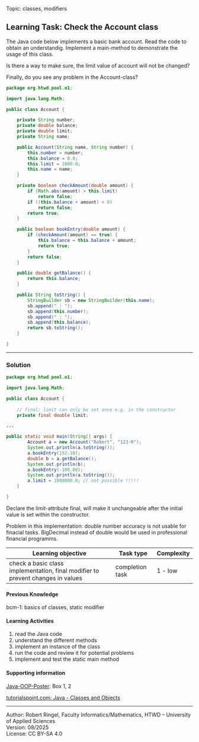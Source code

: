 Topic: classes, modifiers

## Learning Task: Check the Account class

The Java code below implements a basic bank account. Read the code to obtain an understandig. Implement a main-method to demonstrate the usage of this class. 

Is there a way to make sure, the limit value of account will not be changed?

Finally, do you see any problem in the Account-class?

``` java
package org.htwd.pool.o1;

import java.lang.Math;

public class Account {

    private String number;
    private double balance;
    private double limit;
    private String name;

    public Account(String name, String number) {
        this.number = number;
        this.balance = 0.0;
        this.limit = 1000.0;
        this.name = name;
    }

    private boolean checkAmount(double amount) {
        if (Math.abs(amount) > this.limit)
            return false;
        if ((this.balance + amount) < 0)
            return false;
        return true;
    }

    public boolean bookEntry(double amount) {
        if (checkAmount(amount) == true) {
            this.balance = this.balance + amount;
            return true;
        }
        return false;
    }

    public double getBalance() {
        return this.balance;
    }

    public String toString() {
        StringBuilder sb = new StringBuilder(this.name);
        sb.append(" : ");
        sb.append(this.number);
        sb.append(" : ");
        sb.append(this.balance);
        return sb.toString();
    }

}
```

---------------------------------------

### Solution

``` java
package org.htwd.pool.o1;

import java.lang.Math;

public class Account {
    
    // final: limit can only be set once e.g. in the constructor
    private final double limit;  

...

public static void main(String[] args) {
        Account a = new Account("Robert", "123-R");
        System.out.println(a.toString());
        a.bookEntry(152.10);
        double b = a.getBalance();
        System.out.println(b);
        a.bookEntry(-100.00);
        System.out.println(a.toString());
        a.limit = 1000000.0; // not possible !!!!!
    }

}
```

Declare the limit-attribute final, will make it unchangeable after the initial value is set within the constructor.

Problem in this implementation: double number accuracy is not usable for finacial tasks. BigDecimal instead of double would be used in professional financial programms.


| **Learning objective**                         | **Task type**   | **Complexity** |
| ---------------------------------------------- | --------------- | -------------- |
| check a basic class implementation, final modifier to prevent changes in values | completion task | 1 - low |  

#### Previous Knowledge

bcm-1: basics of classes, static modifier  

#### Learning Activities

1) read the Java code
2) understand the different methods
3) implement an instance of the class
4) run the code and review it for potential problems
5) implement and test the static main method

#### Supporting information

[Java-OOP-Poster](../JavaPosterOOP_engl.pdf): Box 1, 2

[tutorialspoint.com: Java - Classes and Objects](https://www.tutorialspoint.com/java/java_object_classes.htm)  


---------------------------------------
Author: Robert Ringel, Faculty Informatics/Mathematics, HTWD – University of Applied Sciences  
Version: 08/2025            
License: CC BY-SA 4.0

